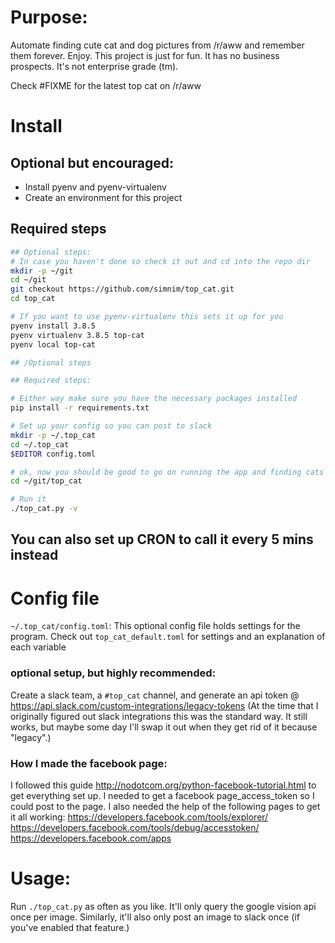 # Purpose:
Automate finding cute cat and dog pictures from /r/aww and remember them forever. Enjoy.
This project is just for fun. It has no business prospects. It's not enterprise grade (tm).

Check #FIXME for the latest top cat on /r/aww

# Install

## Optional but encouraged:

* Install pyenv and pyenv-virtualenv
* Create an environment for this project

## Required steps

```bash
## Optional steps:
# In case you haven't done so check it out and cd into the repo dir
mkdir -p ~/git
cd ~/git
git checkout https://github.com/simnim/top_cat.git
cd top_cat

# If you want to use pyenv-virtualenv this sets it up for you
pyenv install 3.8.5
pyenv virtualenv 3.8.5 top-cat
pyenv local top-cat

## /Optional steps

## Required steps:

# Either way make sure you have the necessary packages installed
pip install -r requirements.txt

# Set up your config so you can post to slack
mkdir -p ~/.top_cat
cd ~/.top_cat
$EDITOR config.toml

# ok, now you should be good to go on running the app and finding cats and dogs
cd ~/git/top_cat

# Run it
./top_cat.py -v
```

## You can also set up CRON to call it every 5 mins instead


# Config file
`~/.top_cat/config.toml`:
This optional config file holds settings for the program. Check out `top_cat_default.toml` for settings and an explanation of each variable


### optional setup, but highly recommended:
Create a slack team, a `#top_cat` channel, and generate an api token @ https://api.slack.com/custom-integrations/legacy-tokens
(At the time that I originally figured out slack integrations this was the standard way. It still works, but maybe some day I'll swap it out when they get rid of it because "legacy".)

### How I made the facebook page:
I followed this guide http://nodotcom.org/python-facebook-tutorial.html to get everything set up. I needed to get a facebook page_access_token so I could post to the page. I also needed the help of the following pages to get it all working: https://developers.facebook.com/tools/explorer/ https://developers.facebook.com/tools/debug/accesstoken/ https://developers.facebook.com/apps



# Usage:
Run `./top_cat.py` as often as you like. It'll only query the google vision api once per image. Similarly, it'll also only post an image to slack once (if you've enabled that feature.)

